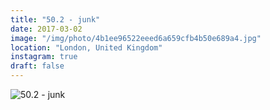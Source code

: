 ```yaml
---
title: "50.2 - junk"
date: 2017-03-02
image: "/img/photo/4b1ee96522eeed6a659cfb4b50e689a4.jpg"
location: "London, United Kingdom"
instagram: true
draft: false
---
```


![50.2 - junk](/img/photo/4b1ee96522eeed6a659cfb4b50e689a4.jpg)
